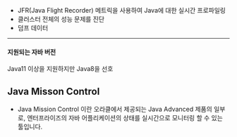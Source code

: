- JFR(Java Flight Recorder) 메트릭을 사용하여 Java에 대한 실시간 프로파일링
- 클러스터 전체의 성능 문제를 진단
- 덤프 데이터
---
#### 지원되는 자바 버전
Java11 이상을 지원하지만 Java8을 선호

## Java Misson Control
- Java Mission Control 이란 오라클에서 제공되는 Java Advanced 제품의 일부로, 엔터프라이즈의 자바 어플리케이션의 상태를 실시간으로 모니터링 할 수 있는 툴입니다.
